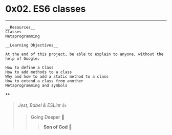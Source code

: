 # 0x02. ES6 classes
***

    __Resources__
    Classes
    Metaprogramming

    __Learning Objectives__

    At the end of this project, be able to explain to anyone, without the help of Google:

    How to define a Class
    How to add methods to a class
    Why and how to add a static method to a class
    How to extend a class from another
    Metaprogramming and symbols

**
> _Jest, Babel & ESLint_ :+1:
>> Going Deeper :muscle:
>>> __Son of God__ :clap:
